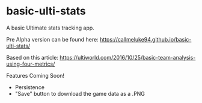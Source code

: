 # basic-ulti-stats
A basic Ultimate stats tracking app.


Pre Alpha version can be found here: https://callmeluke94.github.io/basic-ulti-stats/

Based on this article: https://ultiworld.com/2016/10/25/basic-team-analysis-using-four-metrics/

Features Coming Soon!
- Persistence
- "Save" button to download the game data as a .PNG
